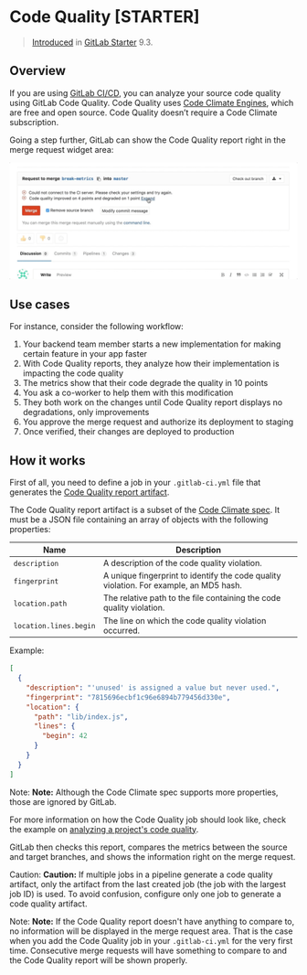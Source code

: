 # Code Quality **[STARTER]**

> [Introduced](https://gitlab.com/gitlab-org/gitlab-ee/merge_requests/1984)
in [GitLab Starter](https://about.gitlab.com/pricing/) 9.3.

## Overview

If you are using [GitLab CI/CD](../../../ci/README.md), you can analyze your
source code quality using GitLab Code Quality.
Code Quality uses [Code Climate Engines](https://codeclimate.com), which are
free and open source. Code Quality doesn’t require a Code Climate subscription.

Going a step further, GitLab can show the Code Quality report right
in the merge request widget area:

![Code Quality Widget](img/code_quality.gif)

## Use cases

For instance, consider the following workflow:

1. Your backend team member starts a new implementation for making certain feature in your app faster
1. With Code Quality reports, they analyze how their implementation is impacting the code quality
1. The metrics show that their code degrade the quality in 10 points
1. You ask a co-worker to help them with this modification
1. They both work on the changes until Code Quality report displays no degradations, only improvements
1. You approve the merge request and authorize its deployment to staging
1. Once verified, their changes are deployed to production

## How it works

First of all, you need to define a job in your `.gitlab-ci.yml` file that generates the
[Code Quality report artifact](../../../ci/yaml/README.md#artifactsreportscodequality).

The Code Quality report artifact is a subset of the
[Code Climate spec](https://github.com/codeclimate/spec/blob/master/SPEC.md#data-types).
It must be a JSON file containing an array of objects with the following properties:

| Name                   | Description                                                                            |
| ---------------------- | -------------------------------------------------------------------------------------- |
| `description`          | A description of the code quality violation.                                           |
| `fingerprint`          | A unique fingerprint to identify the code quality violation. For example, an MD5 hash. |
| `location.path`        | The relative path to the file containing the code quality violation.                   |
| `location.lines.begin` | The line on which the code quality violation occurred.                                 |

Example:

```json
[
  {
    "description": "'unused' is assigned a value but never used.",
    "fingerprint": "7815696ecbf1c96e6894b779456d330e",
    "location": {
      "path": "lib/index.js",
      "lines": {
        "begin": 42
      }
    }
  }
]
```

Note: **Note:**
Although the Code Climate spec supports more properties, those are ignored by GitLab.

For more information on how the Code Quality job should look like, check the
example on [analyzing a project's code quality](../../../ci/examples/code_quality.md).

GitLab then checks this report, compares the metrics between the source and target
branches, and shows the information right on the merge request.

Caution: **Caution:**
If multiple jobs in a pipeline generate a code quality artifact, only the artifact from
the last created job (the job with the largest job ID) is used. To avoid confusion,
configure only one job to generate a code quality artifact.

Note: **Note:**
If the Code Quality report doesn't have anything to compare to, no information
will be displayed in the merge request area. That is the case when you add the
Code Quality job in your `.gitlab-ci.yml` for the very first time.
Consecutive merge requests will have something to compare to and the Code Quality
report will be shown properly.
